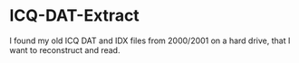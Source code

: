# ICQ-DAT-Extract
I found my old ICQ DAT and IDX files from 2000/2001 on a hard drive, that I want to reconstruct and read.

